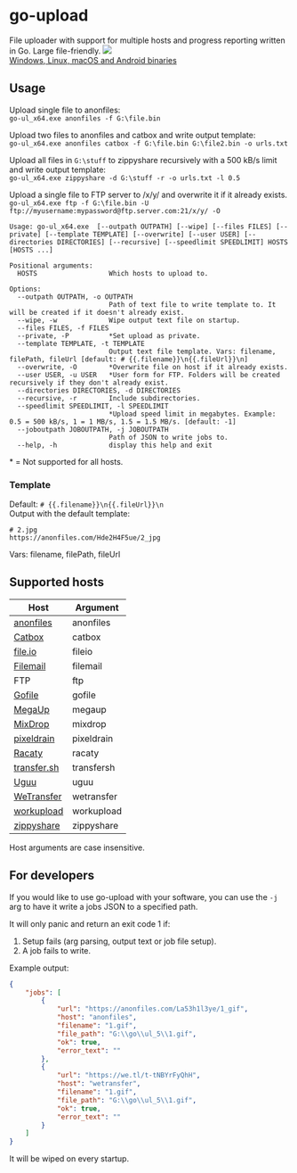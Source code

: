 # go-upload
File uploader with support for multiple hosts and progress reporting written in Go. Large file-friendly.
![](https://i.imgur.com/Mtfn3pu.png)  
[Windows, Linux, macOS and Android binaries](https://github.com/Sorrow446/go-upload/releases)

## Usage
Upload single file to anonfiles:   
`go-ul_x64.exe anonfiles -f G:\file.bin`

Upload two files to anonfiles and catbox and write output template:   
`go-ul_x64.exe anonfiles catbox -f G:\file.bin G:\file2.bin -o urls.txt`

Upload all files in `G:\stuff` to zippyshare recursively with a 500 kB/s limit and write output template:   
`go-ul_x64.exe zippyshare -d G:\stuff -r -o urls.txt -l 0.5`

Upload a single file to FTP server to /x/y/ and overwrite it if it already exists.   
`go-ul_x64.exe ftp -f G:\file.bin -U ftp://myusername:mypassword@ftp.server.com:21/x/y/ -O`

```
Usage: go-ul_x64.exe  [--outpath OUTPATH] [--wipe] [--files FILES] [--private] [--template TEMPLATE] [--overwrite] [--user USER] [--directories DIRECTORIES] [--recursive] [--speedlimit SPEEDLIMIT] HOSTS [HOSTS ...]

Positional arguments:
  HOSTS                  Which hosts to upload to.

Options:
  --outpath OUTPATH, -o OUTPATH
                         Path of text file to write template to. It will be created if it doesn't already exist.
  --wipe, -w             Wipe output text file on startup.
  --files FILES, -f FILES
  --private, -P          *Set upload as private.
  --template TEMPLATE, -t TEMPLATE
                         Output text file template. Vars: filename, filePath, fileUrl [default: # {{.filename}}\n{{.fileUrl}}\n]
  --overwrite, -O        *Overwrite file on host if it already exists.
  --user USER, -u USER   *User form for FTP. Folders will be created recursively if they don't already exist.
  --directories DIRECTORIES, -d DIRECTORIES
  --recursive, -r        Include subdirectories.
  --speedlimit SPEEDLIMIT, -l SPEEDLIMIT
                         *Upload speed limit in megabytes. Example: 0.5 = 500 kB/s, 1 = 1 MB/s, 1.5 = 1.5 MB/s. [default: -1]
  --joboutpath JOBOUTPATH, -j JOBOUTPATH
                         Path of JSON to write jobs to.             
  --help, -h             display this help and exit
```
\* = Not supported for all hosts.

### Template

Default: `# {{.filename}}\n{{.fileUrl}}\n`    
Output with the default template:
```
# 2.jpg
https://anonfiles.com/Hde2H4F5ue/2_jpg
```
Vars: filename, filePath, fileUrl

## Supported hosts
|Host|Argument|
| --- | --- |
|[anonfiles](https://anonfiles.com/)|anonfiles
|[Catbox](https://catbox.moe/)|catbox
|[file.io](https://www.file.io/)|fileio
|[Filemail](https://www.filemail.com/)|filemail
|FTP|ftp
|[Gofile](https://gofile.io/)|gofile
|[MegaUp](https://megaup.net/)|megaup
|[MixDrop](https://mixdrop.co/)|mixdrop
|[pixeldrain](https://pixeldrain.com/)|pixeldrain
|[Racaty](https://racaty.net/)|racaty
|[transfer.sh](https://transfer.sh/)|transfersh
|[Uguu](https://uguu.se/)|uguu
|[WeTransfer](https://wetransfer.com/)|wetransfer
|[workupload](https://workupload.com/)|workupload
|[zippyshare](https://www.zippyshare.com/)|zippyshare

Host arguments are case insensitive.

## For developers
If you would like to use go-upload with your software, you can use the `-j` arg to have it write a jobs JSON to a specified path.

It will only panic and return an exit code 1 if:
1. Setup fails (arg parsing, output text or job file setup).
2. A job fails to write.

Example output:
```json
{
	"jobs": [
		{
			"url": "https://anonfiles.com/La53h1l3ye/1_gif",
			"host": "anonfiles",
			"filename": "1.gif",
			"file_path": "G:\\go\\ul_5\\1.gif",
			"ok": true,
			"error_text": ""
		},
		{
			"url": "https://we.tl/t-tNBYrFyQhH",
			"host": "wetransfer",
			"filename": "1.gif",
			"file_path": "G:\\go\\ul_5\\1.gif",
			"ok": true,
			"error_text": ""
		}
	]
}
```
It will be wiped on every startup.
